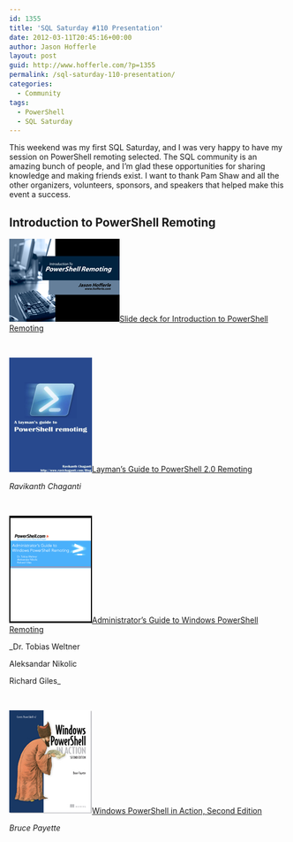 ```yaml
---
id: 1355
title: 'SQL Saturday #110 Presentation'
date: 2012-03-11T20:45:16+00:00
author: Jason Hofferle
layout: post
guid: http://www.hofferle.com/?p=1355
permalink: /sql-saturday-110-presentation/
categories:
  - Community
tags:
  - PowerShell
  - SQL Saturday
---
```

This weekend was my first SQL Saturday, and I was very happy to have my session on PowerShell remoting selected. The SQL community is an amazing bunch of people, and I&#8217;m glad these opportunities for sharing knowledge and making friends exist. I want to thank Pam Shaw and all the other organizers, volunteers, sponsors, and speakers that helped make this event a success.

## Introduction to PowerShell Remoting

[<img src="/assets/img/IntroductionPowerShellRemoting.png" alt="Title Slide for Introduction to PowerShell Remoting" title="Introduction to PowerShell Remoting" width="200" height="150" class="alignleft size-full wp-image-928" />](/assets/img/IntroductionPowerShellRemoting.pdf)[Slide deck for Introduction to PowerShell Remoting](/assets/img/IntroductionPowerShellRemoting.pdf)

<br style="clear: both;" />

[<img src="/assets/img/laymansguidePowerShellremoting.png" alt="Cover image of the Layman&#039;s Guide to PowerShell Remoting" title="laymansguidePowerShellremoting" width="150" height="207" class="alignleft size-full wp-image-626" />](/assets/img/laymansguidePowerShellremoting.png)[Layman&#8217;s Guide to PowerShell 2.0 Remoting](http://www.ravichaganti.com/blog/?page_id=1301)
  
_Ravikanth Chaganti_

 <br style="clear: both;" />

[<img src="/assets/img/Remoting.png" alt="Cover image for Administrator&#039;s Guide to Windows PowerShell Remoting" title="Remoting" width="150" height="194" class="alignleft size-full wp-image-631" />](/assets/img/Remoting.png)[Administrator&#8217;s Guide to Windows PowerShell Remoting](http://powershell.com/cs/media/p/4908.aspx)
  
_Dr. Tobias Weltner
  
Aleksandar Nikolic
  
Richard Giles_

<br style="clear: both;" />

[<img src="/assets/img/payette2_cover150.jpg" alt="Cover of Windows PowerShell in Action by Bruce Payette" title="Windows PowerShell in Action, Second Edition" width="150" height="187" class="alignleft size-full wp-image-912" />](http://www.manning.com/payette2/)[Windows PowerShell in Action, Second Edition](http://www.manning.com/payette2/)
  
_Bruce Payette_

<br style="clear: both;" />